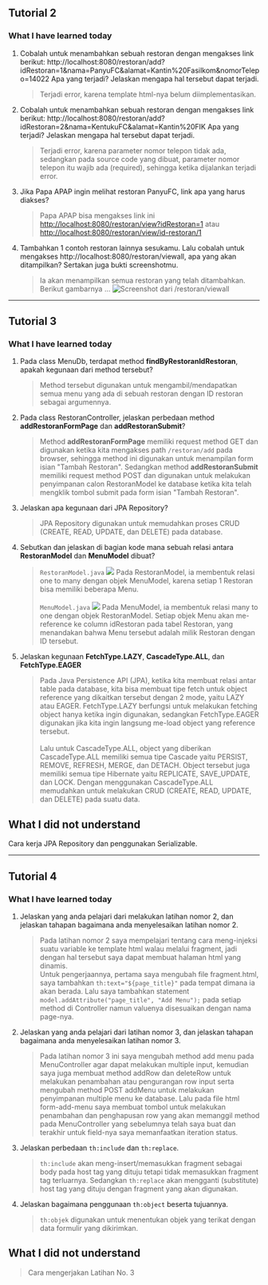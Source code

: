 ## Tutorial 2

### What I have learned today
1. Cobalah untuk menambahkan sebuah restoran dengan mengakses link berikut: 
http://localhost:8080/restoran/add?idRestoran=1&nama=PanyuFC&alamat=Kantin%20Fasilkom&nomorTelepo=14022 
Apa yang terjadi? Jelaskan mengapa hal tersebut dapat terjadi.
    > Terjadi error, karena template html-nya belum diimplementasikan.

2. Cobalah untuk menambahkan sebuah restoran dengan mengakses link berikut: 
http://localhost:8080/restoran/add?idRestoran=2&nama=KentukuFC&alamat=Kantin%20FIK
Apa yang terjadi? Jelaskan mengapa hal tersebut dapat terjadi.
    > Terjadi error, karena parameter nomor telepon tidak ada, sedangkan pada source code yang dibuat, parameter nomor telepon itu wajib ada (required), sehingga ketika dijalankan terjadi error.

3. Jika Papa APAP ingin melihat restoran PanyuFC, link apa yang harus diakses?
    > Papa APAP bisa mengakses link ini [http://localhost:8080/restoran/view?idRestoran=1](http://localhost:8080/restoran/view?idRestoran=1) atau [http://localhost:8080/restoran/view/id-restoran/1](http://localhost:8080/restoran/view/id-restoran/1)

4. Tambahkan 1 contoh restoran lainnya sesukamu. Lalu cobalah untuk mengakses http://localhost:8080/restoran/viewall, apa yang akan ditampilkan? Sertakan juga bukti screenshotmu.
    > Ia akan menampilkan semua restoran yang telah ditambahkan. Berikut gambarnya ... ![Screenshot dari /restoran/viewall](https://i.ibb.co/LZnL4Zs/image.png)

---

## Tutorial 3

### What I have learned today
1. Pada class MenuDb, terdapat method **findByRestoranIdRestoran**, apakah kegunaan dari method tersebut?
    > Method tersebut digunakan untuk mengambil/mendapatkan semua menu yang ada di sebuah restoran dengan ID restoran sebagai argumennya.

2. Pada class RestoranController, jelaskan perbedaan method **addRestoranFormPage** dan **addRestoranSubmit**?
    > Method **addRestoranFormPage** memiliki request method GET dan digunakan ketika kita mengakses path `/restoran/add` pada browser, sehingga method ini digunakan untuk menampilan form isian "Tambah Restoran". Sedangkan method **addRestoranSubmit** memiliki request method POST dan digunakan untuk melakukan penyimpanan calon RestoranModel ke database ketika kita telah mengklik tombol submit pada form isian "Tambah Restoran".

3. Jelaskan apa kegunaan dari JPA Repository?
    > JPA Repository digunakan untuk memudahkan proses CRUD (CREATE, READ, UPDATE, dan DELETE) pada database.

4. Sebutkan dan jelaskan di bagian kode mana sebuah relasi antara **RestoranModel** dan **MenuModel** dibuat?
    > `RestoranModel.java`
    ![](https://i.ibb.co/pnqKVGn/image.png)
    Pada RestoranModel, ia membentuk relasi one to many dengan objek MenuModel, karena setiap 1 Restoran bisa memiliki beberapa Menu. 
    <br><br>
    `MenuModel.java`
    ![](https://i.ibb.co/g6tQChW/image.png)
    Pada MenuModel, ia membentuk relasi many to one dengan objek RestoranModel. Setiap objek Menu akan me-reference ke column idRestoran pada tabel Restoran, yang menandakan bahwa Menu tersebut adalah milik Restoran dengan ID tersebut.

5. Jelaskan kegunaan **FetchType.LAZY**, **CascadeType.ALL**, dan **FetchType.EAGER**
    > Pada Java Persistence API (JPA), ketika kita membuat relasi antar table pada database, kita bisa membuat tipe fetch untuk object reference yang dikaitkan tersebut dengan 2 mode, yaitu LAZY atau EAGER.
    FetchType.LAZY berfungsi untuk melakukan fetching object hanya ketika ingin digunakan, sedangkan FetchType.EAGER digunakan jika kita ingin langsung me-load object yang reference tersebut.
    <br><br>
    Lalu untuk CascadeType.ALL, object yang diberikan CascadeType.ALL memiliki
	semua tipe Cascade yaitu PERSIST, REMOVE, REFRESH, MERGE, dan DETACH. Object
	tersebut juga memiliki semua tipe Hibernate yaitu REPLICATE, SAVE_UPDATE, 
	dan LOCK. Dengan menggunakan CascadeType.ALL memudahkan untuk melakukan
	CRUD (CREATE, READ, UPDATE, dan DELETE) pada suatu data.

## What I did not understand
Cara kerja JPA Repository dan penggunakan Serializable.

---

## Tutorial 4

### What I have learned today
1. Jelaskan yang anda pelajari dari melakukan latihan nomor 2, dan jelaskan tahapan bagaimana anda menyelesaikan latihan nomor 2.
    > Pada latihan nomor 2 saya mempelajari tentang cara meng-injeksi suatu variable ke template html walau melalui fragment, jadi dengan hal tersebut saya dapat membuat halaman html yang dinamis. <br>
    Untuk pengerjaannya, pertama saya mengubah file fragment.html, saya tambahkan `th:text="${page_title}"` pada tempat dimana ia akan berada. Lalu saya tambahkan statement `model.addAttribute("page_title", "Add Menu");` pada setiap method di Controller namun valuenya disesuaikan dengan nama page-nya.

2. Jelaskan yang anda pelajari dari latihan nomor 3, dan jelaskan tahapan bagaimana anda menyelesaikan latihan nomor 3.
    > Pada latihan nomor 3 ini saya mengubah method add menu pada MenuController agar dapat melakukan multiple input, kemudian saya juga membuat method addRow dan deleteRow untuk melakukan penambahan atau pengurangan row input serta mengubah method POST addMenu untuk melakukan penyimpanan multiple menu ke database. Lalu pada file html form-add-menu saya membuat tombol untuk melakukan penambahan dan penghapusan row yang akan memanggil method pada MenuController yang sebelumnya telah saya buat dan terakhir untuk field-nya saya memanfaatkan iteration status.

3. Jelaskan perbedaan `th:include` dan `th:replace`.
    > `th:include` akan meng-insert/memasukkan fragment sebagai body pada host tag yang dituju tetapi tidak memasukkan fragment tag terluarnya. Sedangkan `th:replace` akan mengganti (substitute) host tag yang dituju dengan fragment yang akan digunakan.

4. Jelaskan bagaimana penggunaan `th:object` beserta tujuannya.
    > `th:objek` digunakan untuk menentukan objek yang terikat dengan data formulir yang dikirimkan.

## What I did not understand
> Cara mengerjakan Latihan No. 3